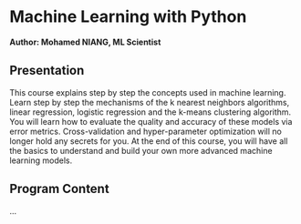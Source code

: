 # Machine Learning with Python

**Author: Mohamed NIANG, ML Scientist**

## Presentation

<div center='justify'>
This course explains step by step the concepts used in machine learning. Learn step by step the mechanisms of the k nearest neighbors algorithms, linear regression, logistic regression and the k-means clustering algorithm. You will learn how to evaluate the quality and accuracy of these models via error metrics. Cross-validation and hyper-parameter optimization will no longer hold any secrets for you. At the end of this course, you will have all the basics to understand and build your own more advanced machine learning models.
</div>

## Program Content

...
